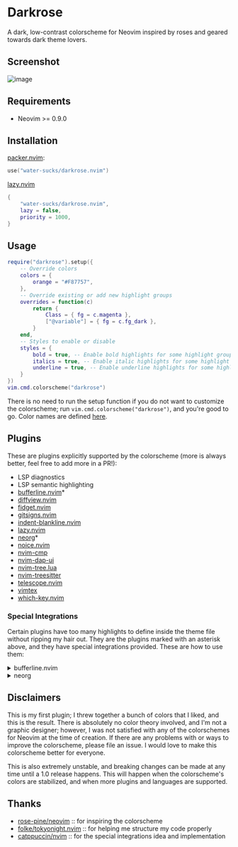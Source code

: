# Darkrose

<!--alex disable color colors special -->

A dark, low-contrast colorscheme for Neovim inspired by roses and geared towards
dark theme lovers.

## Screenshot

![image](https://i.imgur.com/pKIyzLy.png)

## Requirements

-   Neovim >= 0.9.0

## Installation

[packer.nvim](https://github.com/wbthomason/packer.nvim):

```lua
use("water-sucks/darkrose.nvim")
```

[lazy.nvim](https://github.com/folke/lazy.nvim)

```lua
{
    "water-sucks/darkrose.nvim",
    lazy = false,
    priority = 1000,
}
```

## Usage

```lua
require("darkrose").setup({
    -- Override colors
    colors = {
        orange = "#F87757",
    },
    -- Override existing or add new highlight groups
    overrides = function(c)
        return {
            Class = { fg = c.magenta },
            ["@variable"] = { fg = c.fg_dark },
        }
    end,
    -- Styles to enable or disable
    styles = {
        bold = true, -- Enable bold highlights for some highlight groups
        italics = true, -- Enable italic highlights for some highlight groups
        underline = true, -- Enable underline highlights for some highlight groups
    }
})
vim.cmd.colorscheme("darkrose")
```

There is no need to run the setup function if you do not want to customize the
colorscheme; run `vim.cmd.colorscheme("darkrose")`, and you're good to go. Color
names are defined [here](lua/darkrose/colors.lua).

## Plugins

These are plugins explicitly supported by the colorscheme (more is always better,
feel free to add more in a PR!):

-   LSP diagnostics
-   LSP semantic highlighting
-   [bufferline.nvim](https://github.com/akinsho/bufferline.nvim)\*
-   [diffview.nvim](https://github.com/sindrets/diffview.nvim)
-   [fidget.nvim](https://github.com/j-hui/fidget.nvim)
-   [gitsigns.nvim](https://github.com/lewis6991/gitsigns.nvim)
-   [indent-blankline.nvim](https://github.com/lukas-reineke/indent-blankline.nvim)
-   [lazy.nvim](https://github.com/folke/lazy.nvim)
-   [neorg](https://github.com/nvim-neorg/neorg)\*
-   [noice.nvim](https://github.com/folke/noice.nvim)
-   [nvim-cmp](https://github.com/hrsh7th/nvim-cmp)
-   [nvim-dap-ui](https://github.com/rcarriga/nvim-dap-ui)
-   [nvim-tree.lua](https://github.com/nvim-tree/nvim-tree.lua)
-   [nvim-treesitter](https://github.com/nvim-treesitter/nvim-treesitter)
-   [telescope.nvim](https://github.com/nvim-telescope/telescope.nvim)
-   [vimtex](https://github.com/lervag/vimtex)
-   [which-key.nvim](https://github.com/folke/which-key.nvim)

### Special Integrations

Certain plugins have too many highlights to define inside the theme file without
ripping my hair out. They are the plugins marked with an asterisk above, and
they have special integrations provided. These are how to use them:

<details>
<summary>bufferline.nvim</summary>

Pass the highlighting integration as an argument to bufferline.nvim's setup
function. It must be loaded after darkrose is set up for this to work.

```lua
-- Define overrides to any highlight arguments here; this is an optional argument
-- to the generate function.
local overrides = {}
require("bufferline").setup({
    highlights = require("darkrose.integrations.bufferline").generate(overrides),
})
```

</details>

<details>
<summary>neorg</summary>

Pass the highlighting integration as an argument to neorg's setup function.
It must be loaded after darkrose is set up for this to work.

```lua
-- Define overrides to any highlight arguments here; this is an optional argument
-- to the generate function.
local overrides = {}
require("neorg").setup({
    load = {
        ["core.highlights"] = {
            config = {
                highlights = require("darkrose.integrations.neorg").generate(overrides),
            },
        },
    },
})
```

</details>

## Disclaimers

This is my first plugin; I threw together a bunch of colors that I liked, and this
is the result. There is absolutely no color theory involved, and I'm not a graphic
designer; however, I was not satisfied with any of the colorschemes for Neovim at
the time of creation. If there are any problems with or ways to improve the
colorscheme, please file an issue. I would love to make this colorscheme better
for everyone.

This is also extremely unstable, and breaking changes can be made at any time until
a 1.0 release happens. This will happen when the colorscheme's colors are stabilized,
and when more plugins and languages are supported.

## Thanks

-   [rose-pine/neovim](https://github.com/rose-pine/neovim) :: for inspiring the colorscheme
-   [folke/tokyonight.nvim](https://github.com/folke/tokyonight.nvim) :: for helping
    me structure my code properly
-   [catppuccin/nvim](https://github.com/catppuccin/nvim) :: for the special
    integrations idea and implementation
